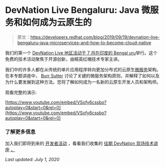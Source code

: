 # DevNation Live Bengaluru: Java 微服务和如何成为云原生的

> 原文：<https://developers.redhat.com/blog/2019/09/19/devnation-live-bengaluru-java-microservices-and-how-to-become-cloud-native>

我们的第一个 [DevNation Live 地区活动于 7 月在印度的 Bengal uru](https://developers.redhat.com/devnationlive-india/)举行。这个免费的技术活动聚焦于开源创新，由精英红帽技术专家主讲。

我们中的许多人都在从传统的单片应用程序转向更加分布式的云原生[微服务](https://developers.redhat.com/topics/microservices/)架构。在本专题讲座中， [Burr Sutter](https://developers.redhat.com/blog/author/burrsutter/) 讨论了关键的微服务架构原则，并解释了如何以及为什么要发展到这种方法。您将了解如何成为一名新的云原生开发人员和架构师。

观看完整的演示:

[https://www.youtube.com/embed/VSofy6cssbo?autoplay=0&start=0&rel=0](https://www.youtube.com/embed/VSofy6cssbo?autoplay=0&start=0&rel=0)

### **了解更多信息**

加入我们即将到来的 [开发者活动](https://developers.redhat.com/events/) ，看看我们收集的 [往期 DevNation 现场技术讲座](https://developers.redhat.com/devnation/?page=0) [。](https://developers.redhat.com/events/)

*Last updated: July 1, 2020*